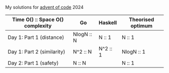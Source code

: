 My solutions for [advent of code](https://adventofcode.com/) 2024

| Time O() :: Space O() complexity | Go         | Haskell  | Theorised optimum |
| -------------------------------- | ---------- | -------- | ----------------- |
| Day 1: Part 1 (distance)         | NlogN :: N | N :: 1   | N :: 1            |
| Day 1: Part 2 (similarity)       | N^2 :: N   | N^2 :: 1 | NlogN :: 1        |
| Day 2: Part 1 (safety)           | N :: N     |          | N :: 1            |
